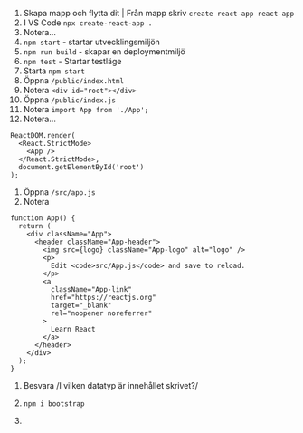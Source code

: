 

1. Skapa mapp och flytta dit | Från mapp skriv ```create react-app react-app```
2. I VS Code ```npx create-react-app .```
3. Notera...
4. ```npm start``` - startar utvecklingsmiljön
5. ```npm run build``` - skapar en deploymentmiljö
6. ```npm test``` - Startar testläge
7. Starta ```npm start```
8. Öppna ```/public/index.html```
9. Notera ```<div id="root"></div>```
6. Öppna ```/public/index.js```
1. Notera ```import App from './App';```
1. Notera...

```
ReactDOM.render(
  <React.StrictMode>
    <App />
  </React.StrictMode>,
  document.getElementById('root')
);
```

1. Öppna ```/src/app.js```
2. Notera

```
function App() {
  return (
    <div className="App">
      <header className="App-header">
        <img src={logo} className="App-logo" alt="logo" />
        <p>
          Edit <code>src/App.js</code> and save to reload.
        </p>
        <a
          className="App-link"
          href="https://reactjs.org"
          target="_blank"
          rel="noopener noreferrer"
        >
          Learn React
        </a>
      </header>
    </div>
  );
}
```

1. Besvara /I vilken datatyp är innehållet skrivet?/

8. ```npm i bootstrap```
9. 
